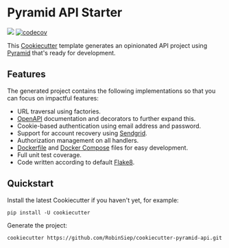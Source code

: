 # Pyramid API Starter
![](https://github.com/RobinSiep/cookiecutter-pyramid-api/workflows/Test/badge.svg)
[![codecov](https://codecov.io/gh/RobinSiep/cookiecutter-pyramid-api/branch/master/graph/badge.svg?token=PP7DQ89YCI)](https://codecov.io/gh/RobinSiep/cookiecutter-pyramid-api)

This [Cookiecutter](https://cookiecutter.readthedocs.io/en/1.7.2/README.html) template generates an opinionated API project using [Pyramid](https://trypyramid.com/) that's ready for development.

## Features
The generated project contains the following implementations so that you can focus on impactful features:

* URL traversal using factories.
* [OpenAPI](https://swagger.io/specification/) documentation and decorators to further expand this.
* Cookie-based authentication using email address and password.
* Support for account recovery using [Sendgrid](https://sendgrid.com/).
* Authorization management on all handlers.
* [Dockerfile](https://www.docker.com/) and [Docker Compose](https://docs.docker.com/compose/) files for easy development.
* Full unit test coverage.
* Code written according to default [Flake8](https://flake8.pycqa.org/en/latest/#).

## Quickstart
Install the latest Cookiecutter if you haven't yet, for example:
```
pip install -U cookiecutter
```

Generate the project:
```
cookiecutter https://github.com/RobinSiep/cookiecutter-pyramid-api.git
```
